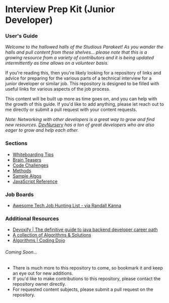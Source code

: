 # Interview Prep Kit (Junior Developer)

### User's Guide
_Welcome to the hallowed halls of the Studious Parakeet! As you wander the halls and pull content from these shelves... please note that this is a growing resource from a variety of contributors and it is being updated intermittently as time allows on a volunteer basis._ 

If you're reading this, then you're likely looking for a repository of links and advice for preparing for the various parts of a technical interview for a junior developer or similar job. This repository is designed to be filled with useful links for various aspects of the job process. 

This content will be built up more as time goes on, and you can help with the growth of this guide. If you'd like to add anything, please let reach out to me directly or submit a pull request with your content requests. 

_Note: Networking with other developers is a great way to grow and find new resources. [DevNursery](https://join.slack.com/t/amwebdev/shared_invite/zt-9xlfgp6e-bGIv1zCc1x4Pl1Irm5jhrA) has a ton of great developers who are also eager to grow and help each other._

### Sections 
- [Whiteboarding Tips](/assets/WhiteboardingTips.md) 
- [Brain Teasers](/assets/BrainTeasers.md)
- [Code Challenges](/assets/CodeChallenges.md)  
- [Methods](/assets/Methods.md)
- [Sample Algos](/assets/SampleAlgos.md)
- [JavaScript Reference](/assets/JavaScript.md)

### Job Boards
- [Awesome Tech Job Hunting List - via Randall Kanna](https://github.com/randallkanna/awesome-job-list)

### Additional Resources
- [Devoxify | The definitive guide to java backend developer career path](https://www.devoxify.com/posts/the-definitive-guide-to-java-backend-developer-career-path/)
- [A collection of Algorithms & Solutions](https://docs.google.com/spreadsheets/d/1y7ywS3wAkt5Y1dimSWjNfKPJ-QSB2IlpzpS1huAVJL4/edit#gid=818859732)
- [Algorithms | Coding Dojo](https://algorithm.codingdojo.com/)
###### Coming Soon...
- There is much more to this repository to come, so bookmark it and keep an eye out for new additions. 
- If you'd like to make contributions to this repository, please contact the repository owner directly.
- For requested content subjects, please submit a pull request on the repository. 
